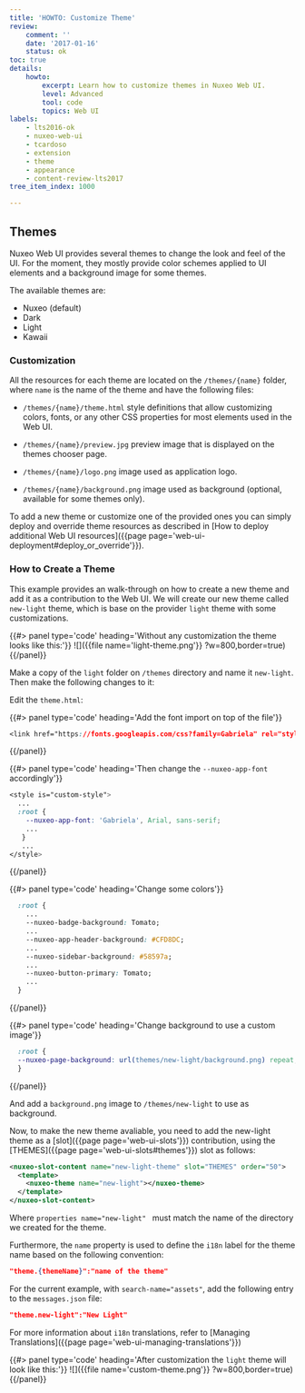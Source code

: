 ```yaml
---
title: 'HOWTO: Customize Theme'
review:
    comment: ''
    date: '2017-01-16'
    status: ok
toc: true
details:
    howto:
        excerpt: Learn how to customize themes in Nuxeo Web UI.
        level: Advanced
        tool: code
        topics: Web UI
labels:
    - lts2016-ok
    - nuxeo-web-ui
    - tcardoso
    - extension
    - theme
    - appearance
    - content-review-lts2017
tree_item_index: 1000

---
```

## Themes

Nuxeo Web UI provides several themes to change the look and feel of the UI. For the moment, they mostly provide color schemes applied to UI elements and a background image for some themes.

The available themes are:
- Nuxeo (default)
- Dark
- Light
- Kawaii

### Customization

All the resources for each theme are located on the `/themes/{name}` folder, where `name` is the name of the theme and have the following files:

- `/themes/{name}/theme.html` style definitions that allow customizing colors, fonts, or any other CSS properties for most elements used in the Web UI.

- `/themes/{name}/preview.jpg` preview image that is displayed on the themes chooser page.

- `/themes/{name}/logo.png` image used as application logo.

- `/themes/{name}/background.png` image used as background (optional, available for some themes only).

To add a new theme or customize one of the provided ones you can simply deploy and override theme resources as described in [How to deploy additional Web UI resources]({{page page='web-ui-deployment#deploy_or_override'}}).


### How to Create a Theme

This example provides an walk-through on how to create a new theme and add it as a contribution to the Web UI.
We will create our new theme called `new-light` theme, which is base on the provider `light` theme with some customizations.

{{#> panel type='code' heading='Without any customization the theme looks like this:'}}
![]({{file name='light-theme.png'}} ?w=800,border=true)
{{/panel}}

Make a copy of the `light` folder on `/themes` directory and name it `new-light`. Then make the following changes to it:

Edit the `theme.html`:

{{#> panel type='code' heading='Add the font import on top of the file'}}
```css
<link href="https://fonts.googleapis.com/css?family=Gabriela" rel="stylesheet">
```
{{/panel}}

{{#> panel type='code' heading='Then change the `--nuxeo-app-font` accordingly'}}
```css
<style is="custom-style">
  ...
  :root {
    --nuxeo-app-font: 'Gabriela', Arial, sans-serif;
    ...
   }
   ...
</style>

```
{{/panel}}


{{#> panel type='code' heading='Change some colors'}}
```css
  :root {
    ...
    --nuxeo-badge-background: Tomato;
    ...
    --nuxeo-app-header-background: #CFD8DC;
    ...
    --nuxeo-sidebar-background: #58597a;
    ...
    --nuxeo-button-primary: Tomato;
    ...
  }
```
{{/panel}}

{{#> panel type='code' heading='Change background to use a custom image'}}
```css
  :root {
  --nuxeo-page-background: url(themes/new-light/background.png) repeat;
  }
```
{{/panel}}


And add a `background.png` image to `/themes/new-light` to use as background.


Now, to make the new theme avaliable, you need to add the new-light theme as a [slot]({{page page='web-ui-slots'}}) contribution, using the  [THEMES]({{page page='web-ui-slots#themes'}}) slot as follows:

```xml
<nuxeo-slot-content name="new-light-theme" slot="THEMES" order="50">
  <template>
    <nuxeo-theme name="new-light"></nuxeo-theme>
  </template>
</nuxeo-slot-content>
```

Where `properties
name="new-light"
`
must match the name of the directory we created for the theme.

Furthermore, the `name` property is used to define the `i18n` label for the theme name based on the following convention:
```json
"theme.{themeName}":"name of the theme"
```

For the current example, with `search-name="assets"`, add the following entry to the `messages.json` file:
```json
"theme.new-light":"New Light"
```

For more information about `i18n` translations, refer to [Managing Translations]({{page page='web-ui-managing-translations'}})


{{#> panel type='code' heading='After customization the `light` theme will look like this:'}}
![]({{file name='custom-theme.png'}} ?w=800,border=true)
{{/panel}}
